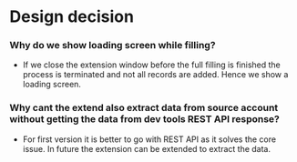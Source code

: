 # Design decision

### Why do we show loading screen while filling?

- If we close the extension window before the full filling is finished the process is terminated and not all records are added. Hence we show a loading screen.

### Why cant the extend also extract data from source account without getting the data from dev tools REST API response?

- For first version it is better to go with REST API as it solves the core issue. In future the extension can be extended to extract the data.